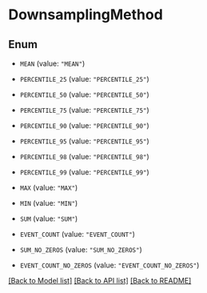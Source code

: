 # DownsamplingMethod

## Enum


* `MEAN` (value: `"MEAN"`)

* `PERCENTILE_25` (value: `"PERCENTILE_25"`)

* `PERCENTILE_50` (value: `"PERCENTILE_50"`)

* `PERCENTILE_75` (value: `"PERCENTILE_75"`)

* `PERCENTILE_90` (value: `"PERCENTILE_90"`)

* `PERCENTILE_95` (value: `"PERCENTILE_95"`)

* `PERCENTILE_98` (value: `"PERCENTILE_98"`)

* `PERCENTILE_99` (value: `"PERCENTILE_99"`)

* `MAX` (value: `"MAX"`)

* `MIN` (value: `"MIN"`)

* `SUM` (value: `"SUM"`)

* `EVENT_COUNT` (value: `"EVENT_COUNT"`)

* `SUM_NO_ZEROS` (value: `"SUM_NO_ZEROS"`)

* `EVENT_COUNT_NO_ZEROS` (value: `"EVENT_COUNT_NO_ZEROS"`)


[[Back to Model list]](../README.md#documentation-for-models) [[Back to API list]](../README.md#documentation-for-api-endpoints) [[Back to README]](../README.md)


